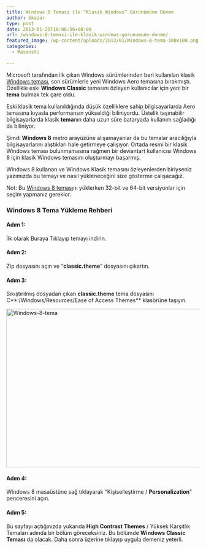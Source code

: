 ```yaml
---
title: Windows 8 Teması ile “Klasik Windows” Görünümüne Dönme
author: bkazar
type: post
date: 2013-01-25T18:06:56+00:00
url: /windows-8-temasi-ile-klasik-windows-gorunumune-donme/
featured_image: /wp-content/uploads/2013/01/Windows-8-tema-100x100.png
categories:
  - Masaüstü

---
```

Microsoft tarafından ilk çıkan Windows sürümlerinden beri kullanılan klasik [Windows teması][1], son sürümlerle yeni Windows Aero temasına bırakmıştı. Özellikle eski **Windows Classic** temasını özleyen kullanıcılar için yeni bir **tema** bulmak tek çare oldu.

Eski klasik tema kullanıldığında düşük özelliklere sahip bilgisayarlarda Aero temasına kıyasla performansın yükseldiği biliniyordu. Üstelik taşınabilir bilgisayarlarda klasik **tema**nın daha uzun süre bataryada kullanım sağladığı da biliniyor.

Şimdi **Windows 8** metro arayüzüne alışamayanlar da bu temalar aracılığıyla bilgisayarlarını alıştıkları hale getirmeye çalışıyor. Ortada resmi bir klasik Windows teması bulunmamasına rağmen bir deviantart kullanıcısı Windows 8 için klasik Windows temasını oluşturmayı başarmış.

Windows 8 kullanan ve Windows Klasik temasını özleyenlerden biriyseniz yazımızda bu temayı ve nasıl yükleneceğini size gösterme çalışacağız.

Not: Bu [Windows 8 teması][2]nı yüklerken 32-bit ve 64-bit versiyonlar için seçim yapmanız gerekior.

### Windows 8 Tema Yükleme Rehberi

#### Adım 1:

İlk olarak Buraya Tıklayıp temayı indirin.

#### Adım 2:

Zip dosyasını açın ve “**classic.theme**” dosyasını çıkartın.

#### Adım 3:

Sıkıştırılmış dosyadan çıkan **classic.theme** tema dosyasını C**:/Windows/Resources/Ease of Access Themes** klasörüne taşıyın.

<img class="aligncenter size-full wp-image-11193" alt="Windows-8-tema" src="https://www.murekkep.org/wp-content/uploads/2013/01/Windows-8-tema.png" width="695" height="413" srcset="https://www.murekkep.org/wp-content/uploads/2013/01/Windows-8-tema.png 695w, https://www.murekkep.org/wp-content/uploads/2013/01/Windows-8-tema-400x237.png 400w, https://www.murekkep.org/wp-content/uploads/2013/01/Windows-8-tema-50x29.png 50w, https://www.murekkep.org/wp-content/uploads/2013/01/Windows-8-tema-125x74.png 125w, https://www.murekkep.org/wp-content/uploads/2013/01/Windows-8-tema-300x178.png 300w, https://www.murekkep.org/wp-content/uploads/2013/01/Windows-8-tema-513x305.png 513w" sizes="(max-width: 695px) 100vw, 695px" /> 

#### Adım 4:

Windows 8 masaüstüne sağ tıklayarak “Kişiselleştirme / **Personalization**” penceresini açın.

#### Adım 5:

Bu sayfayı açtığınızda yukarıda **High Contrast Themes** / Yüksek Karşıtlık Temaları adında bir bölüm göreceksiniz. Bu bölümde **Windows Classic Teması** da olacak. Daha sonra üzerine tıklayıp uygula demeniz yeterli.

&nbsp;

 [1]: https://www.murekkep.org/kis-konulu-10-harika-windows-8-tema-11106
 [2]: https://www.murekkep.org/5-harika-windows-8-tema-secenegi-11164